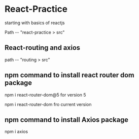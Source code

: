 # React-Practice
starting with basics of reactjs



Path   --   "react-practice > src" 




React-routing and axios
-----------------


path     --  "routing  >  src"



npm command to install react router dom package
-----------------------------------------------------------------
npm i react-router-dom@5  for version 5




npm i react-router-dom  fro current version




npm command to install Axios package
-------------------------------------
npm i axios
